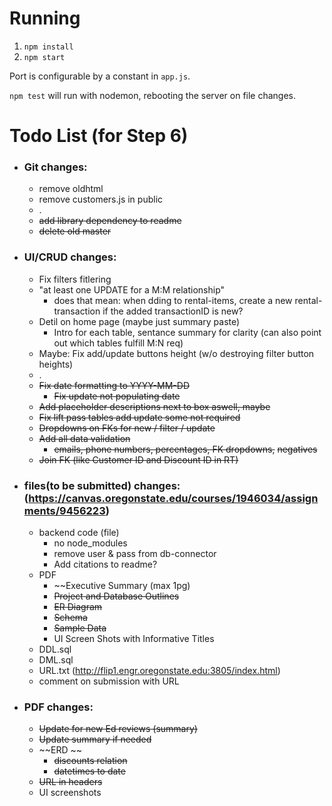 # Running

1. `npm install`
2. `npm start`

Port is configurable by a constant in `app.js`.

`npm test` will run with nodemon, rebooting the server on file changes.

# Todo List (for Step 6)

-   ### Git changes:
    -   remove oldhtml
    -   remove customers.js in public
    -   .
    -   ~~add library dependency to readme~~
    -   ~~delete old master~~
-   ### UI/CRUD changes:
    -   Fix filters fitlering
    -   "at least one UPDATE for a M:M relationship"
        - does that mean: when dding to rental-items, create a new rental-transaction if the added transactionID is new?
    -   Detil on home page (maybe just summary paste)
        - Intro for each table, sentance summary for clarity (can also point out which tables fulfill M:N req)
    -   Maybe: Fix add/update buttons height (w/o destroying filter button heights)
    -   .
    -   ~~Fix date formatting to YYYY-MM-DD~~
        - ~~Fix update not populating date~~
    -   ~~Add placeholder descriptions next to box aswell, maybe~~
    -   ~~Fix lift pass tables add update some not required~~
    -   ~~Dropdowns on FKs for new / filter / update~~
    -   ~~Add all data validation~~
        - ~~emails, phone numbers, percentages, FK dropdowns,~~ ~~negatives~~
    -   ~~Join FK (like Customer ID and Discount ID in RT)~~
-   ### files(to be submitted) changes: (https://canvas.oregonstate.edu/courses/1946034/assignments/9456223)
    -   backend code (file)
        - no node_modules
        - remove user & pass from db-connector
        - Add citations to readme?
    -   PDF
        - ~~Executive Summary (max 1pg)
        - ~~Project and Database Outlines~~
        - ~~ER Diagram~~
        - ~~Schema~~
        - ~~Sample Data~~
        - UI Screen Shots with Informative Titles     
    -   DDL.sql
    -   DML.sql
    -   URL.txt (http://flip1.engr.oregonstate.edu:3805/index.html)
    -   comment on submission with URL
-   ### PDF changes:
    -   ~~Update for new Ed reviews (summary)~~
    -   ~~Update summary if needed~~
    -   ~~ERD ~~
        - ~~discounts relation~~
        - ~~datetimes to date~~
    -   ~~URL in headers~~
    -   UI screenshots
